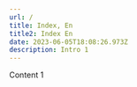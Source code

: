```yaml
---
url: /
title: Index, En
title2: Index En
date: 2023-06-05T18:08:26.973Z
description: Intro 1
---
```

Content 1
